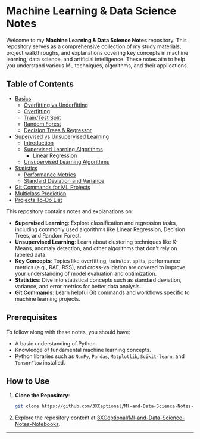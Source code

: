 

# Machine Learning & Data Science Notes

Welcome to my **Machine Learning & Data Science Notes** repository. This repository serves as a comprehensive collection of my study materials, project walkthroughs, and explanations covering key concepts in machine learning, data science, and artificial intelligence. These notes aim to help you understand various ML techniques, algorithms, and their applications.

## Table of Contents




- [Basics](./Machine_learning/intro%20to%20Machine%20Learning)
  - [Overfitting vs Underfitting](./Machine_learning/intro%20to%20Machine%20Learning/overfitting_vs_underfitting.md)
  - [Overfitting](./Machine_learning/intro%20to%20Machine%20Learning/overfitting.md)
  - [Train/Test Split](./Machine_learning/intro%20to%20Machine%20Learning/train_test_split.md)
  - [Random Forest](./Machine_learning/intro%20to%20Machine%20Learning/randomforest.md)
  - [Decision Trees & Regressor](./Machine_learning/intro%20to%20Machine%20Learning/DecisionTree_and_DecisionTreeRegressor.md)
- [Supervised vs Unsupervised Learning](./Machine_learning/Supervised_vs_Unsupervised)
  - [Introduction](./Machine_learning/Supervised_vs_Unsupervised/Intro_Supervised_vs_Unsupervised.md)
  - [Supervised Learning Algorithms](./Machine_learning/Supervised_vs_Unsupervised/supervised)
    - [Linear Regression](./Machine_learning/Supervised_vs_Unsupervised/supervised/linear_regression.md)
  - [Unsupervised Learning Algorithms](./Machine_learning/Supervised_vs_Unsupervised/Unsupervised/kmeans.md)
- [Statistics](./Machine_learning/Statistics)
  - [Performance Metrics](./Machine_learning/Statistics/performance_measure.md)
  - [Standard Deviation and Variance](./Machine_learning/Statistics/standard_deviation_variance.md)
- [Git Commands for ML Projects](./Machine_learning/git_commands.md)
- [Multiclass Prediction](./Machine_learning/multiclass_prediction.md)
- [Projects To-Do List](./Machine_learning/projects_todo.md)



This repository contains notes and explanations on:

- **Supervised Learning**: Explore classification and regression tasks, including commonly used algorithms like Linear Regression, Decision Trees, and Random Forest.
- **Unsupervised Learning**: Learn about clustering techniques like K-Means, anomaly detection, and other algorithms that don't rely on labeled data.
- **Key Concepts**: Topics like overfitting, train/test splits, performance metrics (e.g., RAE, RSS), and cross-validation are covered to improve your understanding of model evaluation and optimization.
- **Statistics**: Dive into statistical concepts such as standard deviation, variance, and error metrics for better data analysis.
- **Git Commands**: Learn helpful Git commands and workflows specific to machine learning projects.

## Prerequisites

To follow along with these notes, you should have:

- A basic understanding of Python.
- Knowledge of fundamental machine learning concepts.
- Python libraries such as `NumPy`, `Pandas`, `Matplotlib`, `Scikit-learn`, and `TensorFlow` installed.

## How to Use

1. **Clone the Repository**:

   ```bash
   git clone https://github.com/3XCeptional/Ml-and-Data-Science-Notes-Notebooks.git
   ```

2. Explore the repository content at [3XCeptional/Ml-and-Data-Science-Notes-Notebooks](https://github.com/3XCeptional/Ml-and-Data-Science-Notes-Notebooks/).

---
